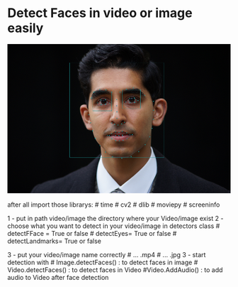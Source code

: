 # Detect Faces in video or image easily 
![](Faces%20in%20this%20image.png)

after all import those librarys:
        # time
        # cv2
        # dlib
        # moviepy
        # screeninfo

1 - put in path video/image the directory where your Video/image exist
2 - choose what you want to detect in your video/image in detectors class
        # detectFFace = True or false
        # detectEyes= True or false
        # detectLandmarks= True or false
        
3 - put your video/image name correctly
        # ... .mp4
        # ... .jpg
3 - start detection with 
        # Image.detectFaces() : to detect faces in image
        # Video.detectFaces() : to detect faces in Video
        #Video.AddAudio()     : to add audio to Video after face detection


